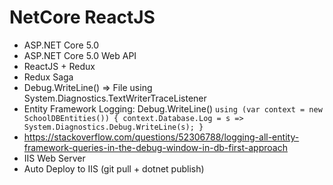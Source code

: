 # NetCore ReactJS

+ ASP.NET Core 5.0
+ ASP.NET Core 5.0 Web API
+ ReactJS + Redux
+ Redux Saga
+ Debug.WriteLine() => File using System.Diagnostics.TextWriterTraceListener
+ Entity Framework Logging: Debug.WriteLine()
`
  using (var context = new SchoolDBEntities())
  {
      context.Database.Log = s => System.Diagnostics.Debug.WriteLine(s);
  }
`
+ https://stackoverflow.com/questions/52306788/logging-all-entity-framework-queries-in-the-debug-window-in-db-first-approach
+ IIS Web Server
+ Auto Deploy to IIS (git pull + dotnet publish)
